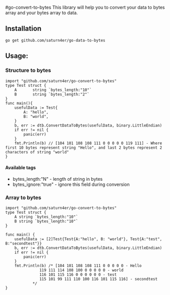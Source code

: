 #go-convert-to-bytes
This library will help you to convert your data to bytes array and your bytes array to data.

## Installation

    go get github.com/saturn4er/go-data-to-bytes

## Usage:

### Structure to bytes

    import "github.com/saturn4er/go-convert-to-bytes"
    type Test struct {
        A       string `bytes_length:"10"`
        B       string `bytes_length:"2"`
    }
    func main(){
        usefulData := Test{
            A: "hello",
            B: "world",
        }
        b, err := dtb.ConvertDataToBytes(usefulData, binary.LittleEndian)
        if err != nil {
            panic(err)   
        }
        fmt.Println(b) // [104 101 108 108 111 0 0 0 0 0 119 111] - Where first 10 bytes represent string "Hello", and last 2 bytes represent 2 characters of string "world"
    }
    
#### Available tags
    
 - bytes_length:"N"         - length of string in bytes
 - bytes_ignore:"true"      - ignore this field during conversion
 
### Array to bytes

    import "github.com/saturn4er/go-convert-to-bytes"
    type Test struct {
    	A string `bytes_length:"10"`
    	B string `bytes_length:"10"`
    }
    
    func main() {
    	usefulData := [2]Test{Test{A:"hello", B: "world"}, Test{A:"test", B:"secondtest"}}
    	b, err := dtb.ConvertDataToBytes(usefulData, binary.LittleEndian)
    	if err != nil {
    		panic(err)
    	}
    	fmt.Println(b) /* [104 101 108 108 111 0 0 0 0 0 - Hello
    			   119 111 114 108 100 0 0 0 0 0 - world
    			   116 101 115 116 0 0 0 0 0 0 - test
    			   115 101 99 111 110 100 116 101 115 116] - secondtest
    			*/
    }
